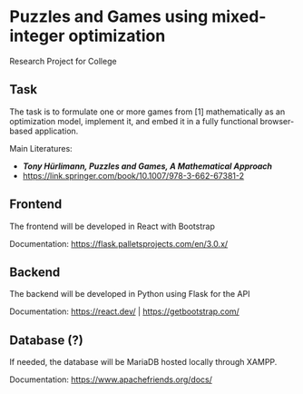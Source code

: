 # Puzzles and Games using mixed-integer optimization

Research Project for College

## Task

The task is to formulate one or more games from [1] mathematically as an optimization model, implement it, and embed it in a fully functional browser-based application.

Main Literatures:

- **_Tony Hürlimann, Puzzles and Games, A Mathematical Approach_**
- https://link.springer.com/book/10.1007/978-3-662-67381-2

## Frontend

The frontend will be developed in React with Bootstrap

Documentation: https://flask.palletsprojects.com/en/3.0.x/

## Backend

The backend will be developed in Python using Flask for the API

Documentation: https://react.dev/ | https://getbootstrap.com/

## Database (?)

If needed, the database will be MariaDB hosted locally through XAMPP.

Documentation: https://www.apachefriends.org/docs/
